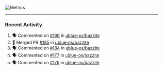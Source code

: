 ![Metrics](https://metrics.lecoq.io/KyleGospo?template=classic&base=header%2C%20activity%2C%20community%2C%20repositories%2C%20metadata&base.indepth=false&base.hireable=false&base.skip=false&config.timezone=America%2FLos_Angeles)

---
### Recent Activity
<!--START_SECTION:activity-->
1. 🗣 Commented on [#186](https://github.com/ublue-os/bazzite/issues/186#issuecomment-1692760143) in [ublue-os/bazzite](https://github.com/ublue-os/bazzite)
2. 🎉 Merged PR [#185](https://github.com/ublue-os/bazzite/pull/185) in [ublue-os/bazzite](https://github.com/ublue-os/bazzite)
3. 🗣 Commented on [#184](https://github.com/ublue-os/bazzite/issues/184#issuecomment-1692604778) in [ublue-os/bazzite](https://github.com/ublue-os/bazzite)
4. 🗣 Commented on [#177](https://github.com/ublue-os/bazzite/issues/177#issuecomment-1692303050) in [ublue-os/bazzite](https://github.com/ublue-os/bazzite)
5. 🗣 Commented on [#176](https://github.com/ublue-os/bazzite/issues/176#issuecomment-1692282225) in [ublue-os/bazzite](https://github.com/ublue-os/bazzite)
<!--END_SECTION:activity-->
